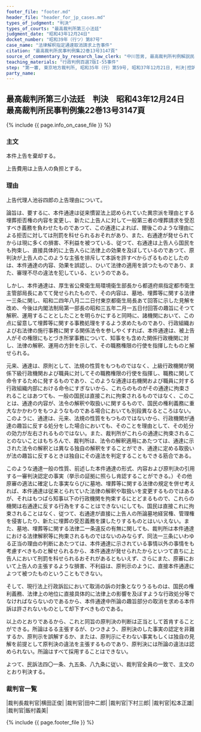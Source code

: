 ```yaml
---
footer_file: "footer.md"
header_file: "header_for_jp_cases.md"
types_of_judgment: "判決"
types_of_courts: "最高裁判所第三小法廷"
judgment_date: "昭和43年12月24日"
docket_number: "昭和39年（行ツ）第87号"
case_name: "法律解釈指定通達取消請求上告事件"
citation: "最高裁判所民事判例集22巻13号3147頁"
source_of_commentary_by_research_law_clerk: "中川哲男, 最高裁判所判例解説民事篇昭和43年度号974頁"
teaching_materials: "行政判例百選7版I-55事件"
step: "第一審, 東京地方裁判所, 昭和35年（行）第59号, 昭和37年12月21日, 判決|控訴審, 東京高等裁判所, 昭和37年（ネ）第3077号, 昭和39年7月31日, 判決"
party_name:
---
```


## 最高裁判所第三小法廷　判決　昭和43年12月24日　最高裁判所民事判例集22巻13号3147頁




{% include {{ page.info_on_case_file }}  %}




### 主文



本件上告を棄却する。

上告費用は上告人の負担とする。





### 理由



上告代理人池谷四郎の上告理由について。

論旨は、要するに、本件通達は従来慣習法上認められていた異宗派を理由とする埋葬拒否権の内容を変更し、新たに上告人に対して一般第三者の埋葬請求を受忍すべき義務を負わせたものであつて、この通達によれば、爾後このような理由による拒否に対しては刑罰を科せられるおそれがあり、また、右通達が発せられてからは現に多くの損害、不利益を被つている、従つて、右通達は上告人ら国民をも拘束し、直接具体的に上告人らに法律上の効果を及ぼしているのであつて、原判決が上告人のこのような主張を排斥して本訴を許すべからざるものとしたのは、本件通達の内容、効果を誤認し、ひいて法律の適用を誤つたものであり、また、審理不尽の違法を犯している、というのである。

しかし、本件通達は、厚生省公衆衛生局環境衛生部長から都道府県指定都市衛生主管部局長にあてて発せられたもので、その内容は、墓地、埋葬等に関する法律一三条に関し、昭和二四年八月二二日付東京都衛生局長あて回答に示した見解を改め、今後は内閣法制局第一部長の昭和三五年二月一五日付回答の趣旨にそつて解釈、運用することとしたことを明らかにすると同時に、諸機関において、この点に留意して埋葬等に関する事務処理をするよう求めたものであり、行政組織および右法律の施行事務に関する関係法令を参しやくすれば、本件通達は、被上告人がその権限にもとづき所掌事務について、知事をも含めた関係行政機関に対し、法律の解釈、運用の方針を示して、その職務権限の行使を指揮したものと解せられる。

元来、通達は、原則として、法規の性質をもつものではなく、上級行政機関が関係下級行政機関および職員に対してその職務権限の行使を指揮し、職務に関して命令するために発するものであり、このような通達は右機関および職員に対する行政組織内部における命令にすぎないから、これらのものがその通達に拘束されることはあつても、一般の国民は直接これに拘束されるものではなく、このことは、通達の内容が、法令の解釈や取扱いに関するもので、国民の権利義務に重大なかかわりをもつようなものである場合においても別段異なるところはない。このように、通達は、元来、法規の性質をもつものではないから、行政機関が通達の趣旨に反する処分をした場合においても、そのことを理由として、その処分の効力が左右されるものではない。また、裁判所がこれらの通達に拘束されることのないことはもちろんで、裁判所は、法令の解釈適用にあたつては、通達に示された法令の解釈とは異なる独自の解釈をすることができ、通達に定める取扱いが法の趣旨に反するときは独自にその違法を判定することもできる筋合である。

このような通達一般の性質、前述した本件通達の形式、内容および原判決の引用する一審判決認定の事実（挙示の証拠に照らし肯認することができる。）その他原審の適法に確定した事実ならびに墓地、埋葬等に関する法律の規定を併せ考えれば、本件通達は従来とられていた法律の解釈や取扱いを変更するものではあるが、それはもつぱら知事以下の行政機関を拘束するにとどまるもので、これらの機関は右通達に反する行為をすることはできないにしても、国民は直接これに拘束されることはなく、従つて、右通達が直接に上告人の所論墓地経営権、管理権を侵害したり、新たに埋葬の受忍義務を課したりするものとはいいえない。また、墓地、埋葬等に関する法律二一条違反の有無に関しても、裁判所は本件通達における法律解釈等に拘束されるものではないのみならず、同法一三条にいわゆる正当の理由の判断にあたつては、本件通達に示されている事情以外の事情をも考慮すべきものと解せられるから、本件通達が発せられたからといつて直ちに上告人において刑罰を科せられるおそれがあるともいえず、さらにまた、原審において上告人の主張するような損害、不利益は、原判示のように、直接本件通達によつて被つたものということもできない。

そして、現行法上行政訴訟において取消の訴の対象となりうるものは、国民の権利義務、法律上の地位に直接具体的に法律上の影響を及ぼすような行政処分等でなければならないのであるから、本件通達中所論の趣旨部分の取消を求める本件訴は許されないものとして却下すべきものである。

以上のとおりであるから、これと同旨の原判決の判断は正当として首肯することができる。所論はるる主張するが、ひつきよう、原判決のした事実の認定を非難するか、原判示を誤解するか、または、原判示にそわない事実もしくは独自の見解を前提として原判決の違法を主張するものであり、原判決には所論の違法は認められない。所論はすべて採用することはできない。

よつて、民訴法四〇一条、九五条、八九条に従い、裁判官全員の一致で、主文のとおり判決する。

### 裁判官一覧

|裁判長裁判官|横田正俊|
|裁判官|田中二郎|
|裁判官|下村三郎|
|裁判官|松本正雄|
|裁判官|飯村義美|


{% include {{ page.footer_file }}  %}

